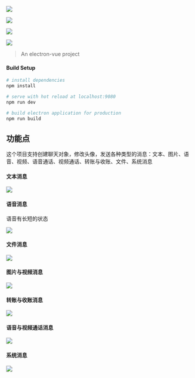 ![](https://github.com/lblblong/copy_wechat/blob/master/images/img1.png?raw=true)

![](https://github.com/lblblong/copy_wechat/blob/master/images/img2.png?raw=true)

![](https://github.com/lblblong/copy_wechat/blob/master/images/img3.png?raw=true)

![](https://github.com/lblblong/copy_wechat/blob/master/images/img4.png?raw=true)



> An electron-vue project

#### Build Setup

``` bash
# install dependencies
npm install

# serve with hot reload at localhost:9080
npm run dev

# build electron application for production
npm run build


```


## 功能点
这个项目支持创建聊天对象，修改头像，发送各种类型的消息：文本、图片、语音、视频、语音通话、视频通话、转账与收账、文件、系统消息



#### 文本消息

![](https://github.com/lblblong/copy_wechat/blob/master/images/msg/text.png?raw=true)

#### 语音消息

语音有长短的状态

![](https://github.com/lblblong/copy_wechat/blob/master/images/msg/voice.png?raw=true)


#### 文件消息

![](https://github.com/lblblong/copy_wechat/blob/master/images/msg/file.png?raw=true)


#### 图片与视频消息
![](https://github.com/lblblong/copy_wechat/blob/master/images/msg/img.png?raw=true)


#### 转账与收账消息

![](https://github.com/lblblong/copy_wechat/blob/master/images/msg/transfer.png?raw=true)


#### 语音与视频通话消息

![](https://github.com/lblblong/copy_wechat/blob/master/images/msg/call.png?raw=true)


#### 系统消息

![](https://github.com/lblblong/copy_wechat/blob/master/images/msg/system.png?raw=true)